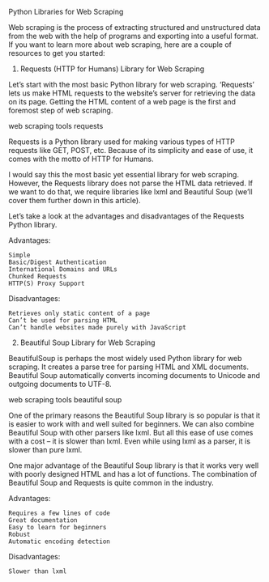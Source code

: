 Python Libraries for Web Scraping

Web scraping is the process of extracting structured and unstructured data from the web with the help of programs and exporting into a useful format. If you want to learn more about web scraping, here are a couple of resources to get you started:

1. Requests (HTTP for Humans) Library for Web Scraping

Let’s start with the most basic Python library for web scraping. ‘Requests’ lets us make HTML requests to the website’s server for retrieving the data on its page. Getting the HTML content of a web page is the first and foremost step of web scraping.

web scraping tools requests

Requests is a Python library used for making various types of HTTP requests like GET, POST, etc. Because of its simplicity and ease of use, it comes with the motto of HTTP for Humans.

I would say this the most basic yet essential library for web scraping. However, the Requests library does not parse the HTML data retrieved. If we want to do that, we require libraries like lxml and Beautiful Soup (we’ll cover them further down in this article).

Let’s take a look at the advantages and disadvantages of the Requests Python library.

Advantages:

    Simple
    Basic/Digest Authentication
    International Domains and URLs
    Chunked Requests
    HTTP(S) Proxy Support

Disadvantages:

    Retrieves only static content of a page
    Can’t be used for parsing HTML
    Can’t handle websites made purely with JavaScript

2. Beautiful Soup Library for Web Scraping

BeautifulSoup is perhaps the most widely used Python library for web scraping. It creates a parse tree for parsing HTML and XML documents. Beautiful Soup automatically converts incoming documents to Unicode and outgoing documents to UTF-8.

web scraping tools beautiful soup

One of the primary reasons the Beautiful Soup library is so popular is that it is easier to work with and well suited for beginners. We can also combine Beautiful Soup with other parsers like lxml. But all this ease of use comes with a cost – it is slower than lxml. Even while using lxml as a parser, it is slower than pure lxml.

One major advantage of the Beautiful Soup library is that it works very well with poorly designed HTML and has a lot of functions. The combination of Beautiful Soup and Requests is quite common in the industry.

Advantages:

    Requires a few lines of code
    Great documentation
    Easy to learn for beginners
    Robust
    Automatic encoding detection

Disadvantages:

    Slower than lxml
